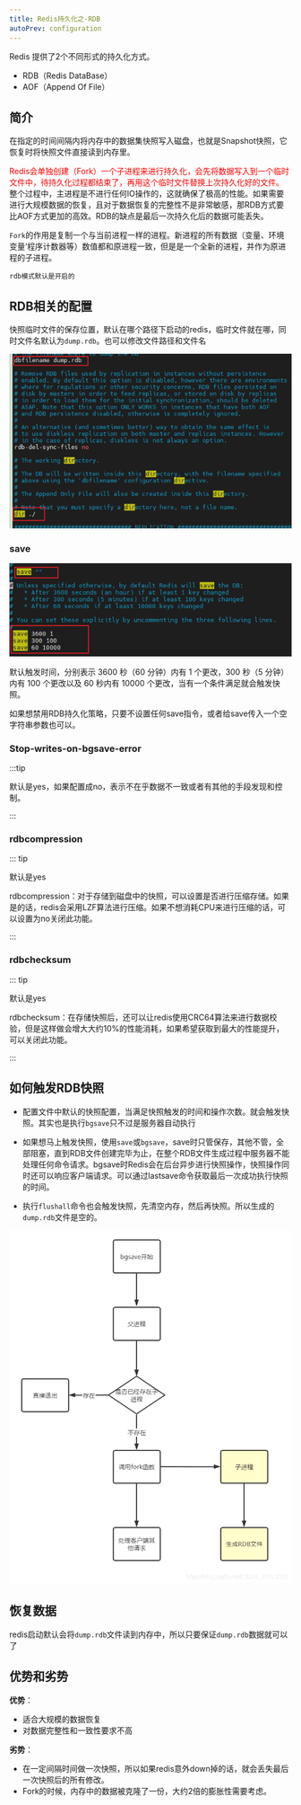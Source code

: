 ```yaml
---
title: Redis持久化之-RDB
autoPrev: configuration
---
```


Redis 提供了2个不同形式的持久化方式。

* RDB（Redis DataBase）
* AOF（Append Of File）

## 简介
在指定的时间间隔内将内存中的数据集快照写入磁盘，也就是Snapshot快照，它恢复时将快照文件直接读到内存里。

<font color="red">Redis会单独创建（Fork）一个子进程来进行持久化，会先将数据写入到一个临时文件中，待持久化过程都结束了，再用这个临时文件替换上次持久化好的文件。</font> 整个过程中，主进程是不进行任何IO操作的，这就确保了极高的性能。如果需要进行大规模数据的恢复，且对于数据恢复的完整性不是非常敏感，那RDB方式要比AOF方式更加的高效。RDB的缺点是最后一次持久化后的数据可能丢失。

`Fork`的作用是复制一个与当前进程一样的进程。新进程的所有数据（变量、环境变量‘程序计数器等）数值都和原进程一致，但是是一个全新的进程，并作为原进程的子进程。

`rdb模式默认是开启的`

## RDB相关的配置
快照临时文件的保存位置，默认在哪个路径下启动的redis，临时文件就在哪，同时文件名默认为`dump.rdb`。也可以修改文件路径和文件名

![dump](/blogImg/redis/20210602125649.png)

### save

![dump2](/blogImg/redis/20210602132132.png)

默认触发时间，分别表示 3600 秒（60 分钟）内有 1 个更改，300 秒（5 分钟）内有 100 个更改以及 60 秒内有 10000 个更改，当有一个条件满足就会触发快照。

如果想禁用RDB持久化策略，只要不设置任何save指令，或者给save传入一个空字符串参数也可以。

### Stop-writes-on-bgsave-error

:::tip

默认是yes，如果配置成no，表示不在乎数据不一致或者有其他的手段发现和控制。

:::

### rdbcompression

::: tip

默认是yes

rdbcompression：对于存储到磁盘中的快照，可以设置是否进行压缩存储。如果是的话，redis会采用LZF算法进行压缩。如果不想消耗CPU来进行压缩的话，可以设置为no关闭此功能。

:::

### rdbchecksum
::: tip

默认是yes

rdbchecksum：在存储快照后，还可以让redis使用CRC64算法来进行数据校验，但是这样做会增大大约10%的性能消耗，如果希望获取到最大的性能提升，可以关闭此功能。

:::

## 如何触发RDB快照

* 配置文件中默认的快照配置，当满足快照触发的时间和操作次数。就会触发快照。其实也是执行`bgsave`只不过是服务器自动执行

* 如果想马上触发快照，使用`save`或`bgsave`，save时只管保存，其他不管，全部阻塞，直到RDB文件创建完毕为止，在整个RDB文件生成过程中服务器不能处理任何命令请求。bgsave时Redis会在后台异步进行快照操作，快照操作同时还可以响应客户端请求。可以通过lastsave命令获取最后一次成功执行快照的时间。

* 执行`flushall`命令也会触发快照，先清空内存，然后再快照。所以生成的`dump.rdb`文件是空的。

![rdb](/blogImg/redis/20210602143238.png)

## 恢复数据

redis启动默认会将`dump.rdb`文件读到内存中，所以只要保证`dump.rdb`数据就可以了

## 优势和劣势

**优势**：
* 适合大规模的数据恢复
* 对数据完整性和一致性要求不高

**劣势**：
* 在一定间隔时间做一次快照，所以如果redis意外down掉的话，就会丢失最后一次快照后的所有修改。
* Fork的时候，内存中的数据被克隆了一份，大约2倍的膨胀性需要考虑。

